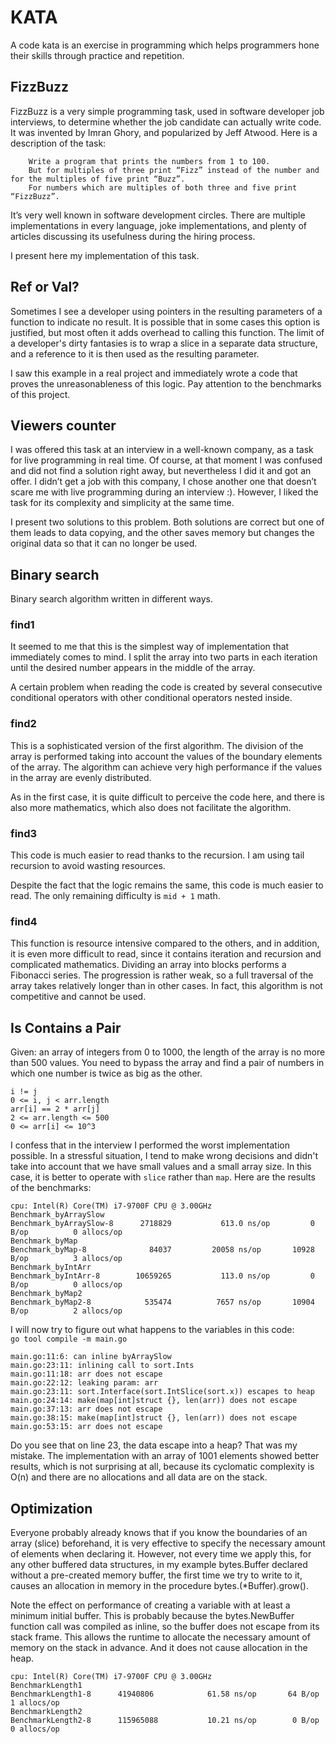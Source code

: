 # KATA
A code kata is an exercise in programming which helps programmers hone their skills through practice and repetition.

## FizzBuzz
FizzBuzz is a very simple programming task, used in software developer job interviews, to determine whether the job candidate can actually write code. It was invented by Imran Ghory, and popularized by Jeff Atwood. Here is a description of the task:
```ignorelang
    Write a program that prints the numbers from 1 to 100.
    But for multiples of three print “Fizz” instead of the number and for the multiples of five print “Buzz”.
    For numbers which are multiples of both three and five print “FizzBuzz”.
```
It’s very well known in software development circles. There are multiple implementations in every language, joke implementations, and plenty of articles discussing its usefulness during the hiring process.
  
I present here my implementation of this task.  

## Ref or Val?
Sometimes I see a developer using pointers in the resulting parameters of a function to indicate no result. It is possible that in some cases this option is justified, but most often it adds overhead to calling this function. The limit of a developer's dirty fantasies is to wrap a slice in a separate data structure, and a reference to it is then used as the resulting parameter.
  
I saw this example in a real project and immediately wrote a code that proves the unreasonableness of this logic.
Pay attention to the benchmarks of this project.

## Viewers counter
I was offered this task at an interview in a well-known company, as a task for live programming in real time.
Of course, at that moment I was confused and did not find a solution right away, but nevertheless I did it and got an offer.
I didn’t get a job with this company, I chose another one that doesn’t scare me with live programming during an interview :).
However, I liked the task for its complexity and simplicity at the same time.

I present two solutions to this problem. Both solutions are correct but one of them leads to data copying, and the other saves memory but changes the original data so that it can no longer be used.

## Binary search
Binary search algorithm written in different ways.
### find1
It seemed to me that this is the simplest way of implementation that immediately comes to mind.
I split the array into two parts in each iteration until the desired number appears in the middle of the array.

A certain problem when reading the code is created by several consecutive conditional operators with other conditional operators nested inside.
### find2
This is a sophisticated version of the first algorithm.
The division of the array is performed taking into account the values of the boundary elements of the array.
The algorithm can achieve very high performance if the values in the array are evenly distributed.

As in the first case, it is quite difficult to perceive the code here, and there is also more mathematics, which also does not facilitate the algorithm.
### find3
This code is much easier to read thanks to the recursion.
I am using tail recursion to avoid wasting resources.

Despite the fact that the logic remains the same, this code is much easier to read.
The only remaining difficulty is `mid + 1` math.
### find4
This function is resource intensive compared to the others, and in addition, it is even more difficult to read, since it contains iteration and recursion and complicated mathematics.
Dividing an array into blocks performs a Fibonacci series.
The progression is rather weak, so a full traversal of the array takes relatively longer than in other cases.
In fact, this algorithm is not competitive and cannot be used.

## Is Contains a Pair
Given: an array of integers from 0 to 1000, the length of the array is no more than 500 values.
You need to bypass the array and find a pair of numbers in which one number is twice as big as the other.

```
i != j
0 <= i, j < arr.length
arr[i] == 2 * arr[j]
2 <= arr.length <= 500
0 <= arr[i] <= 10^3
```
I confess that in the interview I performed the worst implementation possible.
In a stressful situation, I tend to make wrong decisions and didn't take into account that we have small values and a small array size.
In this case, it is better to operate with `slice` rather than `map`. Here are the results of the benchmarks:

```
cpu: Intel(R) Core(TM) i7-9700F CPU @ 3.00GHz
Benchmark_byArraySlow
Benchmark_byArraySlow-8   	 2718829	       613.0 ns/op	       0 B/op	       0 allocs/op
Benchmark_byMap
Benchmark_byMap-8         	   84037	     20058 ns/op	   10928 B/op	       3 allocs/op
Benchmark_byIntArr
Benchmark_byIntArr-8      	10659265	       113.0 ns/op	       0 B/op	       0 allocs/op
Benchmark_byMap2
Benchmark_byMap2-8        	  535474	      7657 ns/op	   10904 B/op	       2 allocs/op
```
I will now try to figure out what happens to the variables in this code:  
`go tool compile -m main.go`

```
main.go:11:6: can inline byArraySlow
main.go:23:11: inlining call to sort.Ints
main.go:11:18: arr does not escape
main.go:22:12: leaking param: arr
main.go:23:11: sort.Interface(sort.IntSlice(sort.x)) escapes to heap
main.go:24:14: make(map[int]struct {}, len(arr)) does not escape
main.go:37:13: arr does not escape
main.go:38:15: make(map[int]struct {}, len(arr)) does not escape
main.go:53:15: arr does not escape
```
 
Do you see that on line 23, the data escape into a heap? That was my mistake.
The implementation with an array of 1001 elements showed better results, which is not surprising at all,
because its cyclomatic complexity is O(n) and there are no allocations and all data are on the stack.

## Optimization
Everyone probably already knows that if you know the boundaries of an array (slice) beforehand, it is very effective to specify the necessary amount of elements when declaring it.
However, not every time we apply this, for any other buffered data structures, in my example bytes.Buffer declared without
a pre-created memory buffer, the first time we try to write to it, causes an allocation in memory in the procedure bytes.(*Buffer).grow().

Note the effect on performance of creating a variable with at least a minimum initial buffer. This is probably because the bytes.NewBuffer function call was compiled as inline, so the buffer does not escape from its stack frame. This allows the runtime to allocate the necessary amount of memory on the stack in advance. And it does not cause allocation in the heap.
```
cpu: Intel(R) Core(TM) i7-9700F CPU @ 3.00GHz
BenchmarkLength1
BenchmarkLength1-8   	41940806	        61.58 ns/op	      64 B/op	       1 allocs/op
BenchmarkLength2
BenchmarkLength2-8   	115965088	        10.21 ns/op	       0 B/op	       0 allocs/op
```
